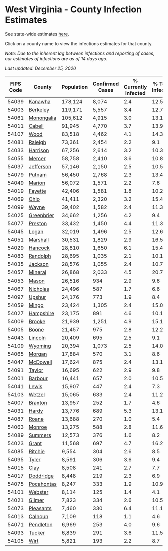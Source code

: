 # West Virginia - County Infection Estimates

See state-wide estimates [here](/infections/us-wv).

Click on a county name to view the infections estimates for that county.

*Note: Due to the inherent lag between infections and reporting of cases, our estimates of infections are as of 14 days ago.*

*Last updated: December 25, 2020*

|   FIPS Code |                   County |   Population |   Confirmed Cases |   % Currently Infected |   % Total Infected |
|-------------|--------------------------|--------------|-------------------|------------------------|--------------------|
|       54039 |       [Kanawha](kanawha) |      178,124 |             8,074 |                    2.4 |               12.5 |
|       54003 |     [Berkeley](berkeley) |      119,171 |             5,557 |                    3.4 |               12.7 |
|       54061 | [Monongalia](monongalia) |      105,612 |             4,915 |                    3.0 |               13.1 |
|       54011 |         [Cabell](cabell) |       91,945 |             4,770 |                    3.7 |               13.9 |
|       54107 |             [Wood](wood) |       83,518 |             4,462 |                    4.1 |               14.3 |
|       54081 |       [Raleigh](raleigh) |       73,361 |             2,454 |                    2.2 |                9.1 |
|       54033 |     [Harrison](harrison) |       67,256 |             2,614 |                    3.2 |               10.3 |
|       54055 |         [Mercer](mercer) |       58,758 |             2,410 |                    3.6 |               10.8 |
|       54037 |   [Jefferson](jefferson) |       57,146 |             2,150 |                    2.5 |               10.5 |
|       54079 |         [Putnam](putnam) |       56,450 |             2,768 |                    2.3 |               13.4 |
|       54049 |         [Marion](marion) |       56,072 |             1,571 |                    2.2 |                7.6 |
|       54019 |       [Fayette](fayette) |       42,406 |             1,581 |                    1.8 |               10.2 |
|       54069 |             [Ohio](ohio) |       41,411 |             2,320 |                    3.2 |               15.4 |
|       54099 |           [Wayne](wayne) |       39,402 |             1,582 |                    2.4 |               11.3 |
|       54025 | [Greenbrier](greenbrier) |       34,662 |             1,256 |                    4.2 |                9.4 |
|       54077 |       [Preston](preston) |       33,432 |             1,450 |                    4.4 |               11.3 |
|       54045 |           [Logan](logan) |       32,019 |             1,496 |                    2.5 |               12.6 |
|       54051 |     [Marshall](marshall) |       30,531 |             1,829 |                    2.9 |               16.5 |
|       54029 |       [Hancock](hancock) |       28,810 |             1,650 |                    6.1 |               15.4 |
|       54083 |     [Randolph](randolph) |       28,695 |             1,035 |                    2.1 |               10.1 |
|       54035 |       [Jackson](jackson) |       28,576 |             1,055 |                    2.4 |               10.7 |
|       54057 |       [Mineral](mineral) |       26,868 |             2,033 |                    4.5 |               20.7 |
|       54053 |           [Mason](mason) |       26,516 |               934 |                    2.9 |                9.6 |
|       54067 |     [Nicholas](nicholas) |       24,496 |               587 |                    1.7 |                6.6 |
|       54097 |         [Upshur](upshur) |       24,176 |               773 |                    1.9 |                8.4 |
|       54059 |           [Mingo](mingo) |       23,424 |             1,305 |                    2.4 |               15.0 |
|       54027 |   [Hampshire](hampshire) |       23,175 |               891 |                    4.6 |               10.1 |
|       54009 |         [Brooke](brooke) |       21,939 |             1,251 |                    4.9 |               15.1 |
|       54005 |           [Boone](boone) |       21,457 |               975 |                    2.8 |               12.2 |
|       54043 |       [Lincoln](lincoln) |       20,409 |               695 |                    2.5 |                9.1 |
|       54109 |       [Wyoming](wyoming) |       20,394 |             1,073 |                    2.5 |               14.0 |
|       54065 |         [Morgan](morgan) |       17,884 |               570 |                    3.1 |                8.6 |
|       54047 |     [McDowell](mcdowell) |       17,624 |               875 |                    2.4 |               13.1 |
|       54091 |         [Taylor](taylor) |       16,695 |               622 |                    2.9 |                9.8 |
|       54001 |       [Barbour](barbour) |       16,441 |               657 |                    2.0 |               10.5 |
|       54041 |           [Lewis](lewis) |       15,907 |               447 |                    2.4 |                7.3 |
|       54103 |         [Wetzel](wetzel) |       15,065 |               633 |                    2.4 |               11.2 |
|       54007 |       [Braxton](braxton) |       13,957 |               252 |                    1.7 |                4.6 |
|       54031 |           [Hardy](hardy) |       13,776 |               689 |                    5.3 |               13.1 |
|       54087 |           [Roane](roane) |       13,688 |               270 |                    1.0 |                5.4 |
|       54063 |         [Monroe](monroe) |       13,275 |               588 |                    2.8 |               11.6 |
|       54089 |       [Summers](summers) |       12,573 |               376 |                    1.6 |                8.2 |
|       54023 |           [Grant](grant) |       11,568 |               697 |                    4.7 |               16.2 |
|       54085 |       [Ritchie](ritchie) |        9,554 |               304 |                    2.6 |                8.5 |
|       54095 |           [Tyler](tyler) |        8,591 |               306 |                    3.6 |                9.4 |
|       54015 |             [Clay](clay) |        8,508 |               241 |                    2.7 |                7.7 |
|       54017 |   [Doddridge](doddridge) |        8,448 |               219 |                    2.3 |                6.9 |
|       54075 | [Pocahontas](pocahontas) |        8,247 |               333 |                    1.9 |               10.9 |
|       54101 |       [Webster](webster) |        8,114 |               125 |                    1.4 |                4.1 |
|       54021 |         [Gilmer](gilmer) |        7,823 |               334 |                    2.6 |               10.5 |
|       54073 |   [Pleasants](pleasants) |        7,460 |               330 |                    6.4 |               11.1 |
|       54013 |       [Calhoun](calhoun) |        7,109 |               118 |                    1.1 |                4.6 |
|       54071 |   [Pendleton](pendleton) |        6,969 |               253 |                    4.0 |                9.6 |
|       54093 |         [Tucker](tucker) |        6,839 |               291 |                    3.6 |               11.5 |
|       54105 |             [Wirt](wirt) |        5,821 |               193 |                    2.2 |                8.7 |